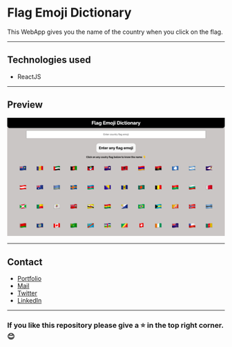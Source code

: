 # Flag Emoji Dictionary

This WebApp gives you the name of the country when you click on the flag.

---

## Technologies used

- ReactJS

---

## Preview

![Flag-emoji](./src/flag-emoji.png "Flag-emoji")

---

## Contact

- [Portfolio](https://amansingh.netlify.app "Aman's Portfolio")
- <a href="mailto: reachout.amansingh@gmail.com">Mail</a>
- [Twitter](https://twitter.com/aman11s "Aman's Twitter")
- [LinkedIn](https://linkedin.com/in/aman11s "Aman's LinkedIn")

---

### If you like this repository please give a ⭐ in the top right corner. 😊
